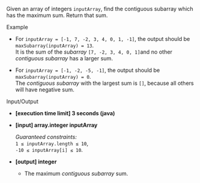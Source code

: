 
Given an array of integers  `inputArray`, find the  contiguous subarray  which has the maximum sum. Return that sum.

Example

-   For  `inputArray = [-1, 7, -2, 3, 4, 0, 1, -1]`, the output should be  
    `maxSubarray(inputArray) = 13`.  
    It is the sum of the  _subarray_  `[7, -2, 3, 4, 0, 1]`and no other  _contiguous subarray_  has a larger sum.
    
-   For  `inputArray = [-1, -2, -5, -1]`, the output should be  
    `maxSubarray(inputArray) = 0`.  
    The  _contiguous subarray_  with the largest sum is  `[]`, because all others will have negative sum.
    

Input/Output

-   **[execution time limit] 3 seconds (java)**
    
-   **[input] array.integer inputArray**
    
    _Guaranteed constraints:_  
    `1 ≤ inputArray.length ≤ 10`,  
    `-10 ≤ inputArray[i] ≤ 10`.
    
-   **[output] integer**
    
    -   The maximum  _contiguous subarray_  sum.